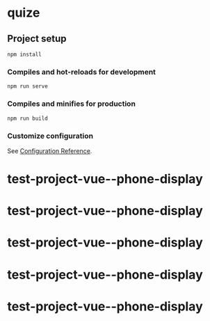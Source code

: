 # quize

## Project setup
```
npm install
```

### Compiles and hot-reloads for development
```
npm run serve
```

### Compiles and minifies for production
```
npm run build
```

### Customize configuration
See [Configuration Reference](https://cli.vuejs.org/config/).
# test-project-vue--phone-display
# test-project-vue--phone-display
# test-project-vue--phone-display
# test-project-vue--phone-display
# test-project-vue--phone-display

